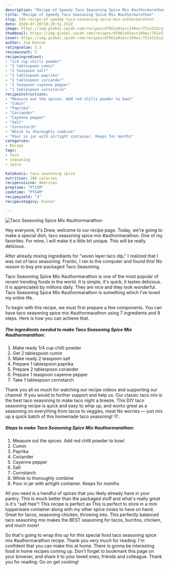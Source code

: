 ```yaml
---
description: "Recipe of Speedy Taco Seasoning Spice Mix #authormarathon"
title: "Recipe of Speedy Taco Seasoning Spice Mix #authormarathon"
slug: 545-recipe-of-speedy-taco-seasoning-spice-mix-authormarathon
date: 2020-07-26T10:29:51.252Z
image: https://img-global.cpcdn.com/recipes/df961a91ecc149ac/751x532cq70/taco-seasoning-spice-mix-authormarathon-recipe-main-photo.jpg
thumbnail: https://img-global.cpcdn.com/recipes/df961a91ecc149ac/751x532cq70/taco-seasoning-spice-mix-authormarathon-recipe-main-photo.jpg
cover: https://img-global.cpcdn.com/recipes/df961a91ecc149ac/751x532cq70/taco-seasoning-spice-mix-authormarathon-recipe-main-photo.jpg
author: Jim Duncan
ratingvalue: 3.3
reviewcount: 5
recipeingredient:
- "1/4 cup chilli powder"
- "2 tablespoon cumin"
- "2 teaspoon salt"
- "1 tablespoon paprika"
- "2 tablespoon coriander"
- "1 teaspoon cayenne pepper"
- "1 tablespoon cornstarch"
recipeinstructions:
- "Measure out the spices. Add red chilli powder to bowl"
- "Cumin"
- "Paprika"
- "Coriander"
- "Cayenne pepper"
- "Salt"
- "Cornstarch"
- "Whisk to thoroughly combine"
- "Pour in jar with airtight container. Keeps for months"
categories:
- Recipe
tags:
- taco
- seasoning
- spice

katakunci: taco seasoning spice 
nutrition: 208 calories
recipecuisine: American
preptime: "PT15M"
cooktime: "PT54M"
recipeyield: "3"
recipecategory: Dinner

---
```



![Taco Seasoning Spice Mix #authormarathon](https://img-global.cpcdn.com/recipes/df961a91ecc149ac/751x532cq70/taco-seasoning-spice-mix-authormarathon-recipe-main-photo.jpg)

Hey everyone, it's Drew, welcome to our recipe page. Today, we're going to make a special dish, taco seasoning spice mix #authormarathon. One of my favorites. For mine, I will make it a little bit unique. This will be really delicious.

After already mixing ingrediants for &#34;seven layer taco dip,&#34; I realized that I was out of taco seasoning. Frantic, I ran to the computer and found this! No reason to buy pre-packaged Taco Seasoning.

Taco Seasoning Spice Mix #authormarathon is one of the most popular of recent trending foods in the world. It is simple, it's quick, it tastes delicious. It is appreciated by millions daily. They are nice and they look wonderful. Taco Seasoning Spice Mix #authormarathon is something which I've loved my entire life.


To begin with this recipe, we must first prepare a few components. You can have taco seasoning spice mix #authormarathon using 7 ingredients and 9 steps. Here is how you can achieve that.

<!--inarticleads1-->

##### The ingredients needed to make Taco Seasoning Spice Mix #authormarathon:

1. Make ready 1/4 cup chilli powder
1. Get 2 tablespoon cumin
1. Make ready 2 teaspoon salt
1. Prepare 1 tablespoon paprika
1. Prepare 2 tablespoon coriander
1. Prepare 1 teaspoon cayenne pepper
1. Take 1 tablespoon cornstarch


Thank you all so much for watching our recipe videos and supporting our channel. If you would to further support and help us. Our classic taco mix is the best taco seasoning to make taco night a breeze. This DIY taco seasoning recipe is quick and easy to whip up, and works great as a seasoning on everything from tacos to veggies, meat No worries — just mix up a quick batch of this homemade taco seasoning! ♡. 

<!--inarticleads2-->

##### Steps to make Taco Seasoning Spice Mix #authormarathon:

1. Measure out the spices. Add red chilli powder to bowl
1. Cumin
1. Paprika
1. Coriander
1. Cayenne pepper
1. Salt
1. Cornstarch
1. Whisk to thoroughly combine
1. Pour in jar with airtight container. Keeps for months


All you need is a handful of spices that you likely already have in your pantry. This is much better than the packaged stuff and what&#39;s really great is it&#39;s &#34;salt free&#34;! This recipe is perfect as This is perfect to store in a mini tupperware container along with my other spice mixes to have on hand. Great for tacos, seasoning chicken, throwing into. This perfectly balanced taco seasoning mix makes the BEST seasoning for tacos, burritos, chicken, and much more! 

So that's going to wrap this up for this special food taco seasoning spice mix #authormarathon recipe. Thank you very much for reading. I'm confident that you can make this at home. There is gonna be interesting food in home recipes coming up. Don't forget to bookmark this page on your browser, and share it to your loved ones, friends and colleague. Thank you for reading. Go on get cooking!
